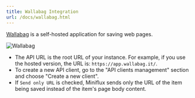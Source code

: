 ```yaml
---
title: Wallabag Integration
url: /docs/wallabag.html
---
```


[Wallabag](https://wallabag.org/) is a self-hosted application for saving web pages.

![Wallabag](/images/wallabag.png)

- The API URL is the root URL of your instance. For example, if you use the hosted version, the URL is: `https://app.wallabag.it/`.
- To create a new API client, go to the "API clients management" section and choose "Create a new client".
- If `Send only URL` is checked, Miniflux sends only the URL of the item being saved instead of the item's page body content.
